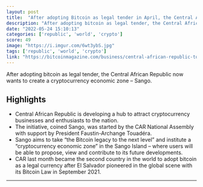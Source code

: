 ```yaml
---
layout: post
title:  "After adopting Bitcoin as legal tender in April, the Central African Republic now wants to create a cryptocurrency economic zone"
description: "After adopting bitcoin as legal tender, the Central African Republic now wants to create a cryptocurrency economic zone – Sango."
date: "2022-05-24 15:10:13"
categories: ['republic', 'world', 'crypto']
score: 49
image: "https://i.imgur.com/6wt3ybS.jpg"
tags: ['republic', 'world', 'crypto']
link: "https://bitcoinmagazine.com/business/central-african-republic-to-launch-bitcoin-crypto-hub"
---
```


After adopting bitcoin as legal tender, the Central African Republic now wants to create a cryptocurrency economic zone – Sango.

## Highlights

- Central African Republic is developing a hub to attract cryptocurrency businesses and enthusiasts to the nation.
- The initiative, coined Sango, was started by the CAR National Assembly with support by President Faustin-Archange Touadéra.
- Sango aims to take “the Bitcoin legacy to the next level” and institute a “cryptocurrency economic zone” in the Sango Island – where users will be able to propose, view and contribute to its future developments.
- CAR last month became the second country in the world to adopt bitcoin as a legal currency after El Salvador pioneered in the global scene with its Bitcoin Law in September 2021.

---
